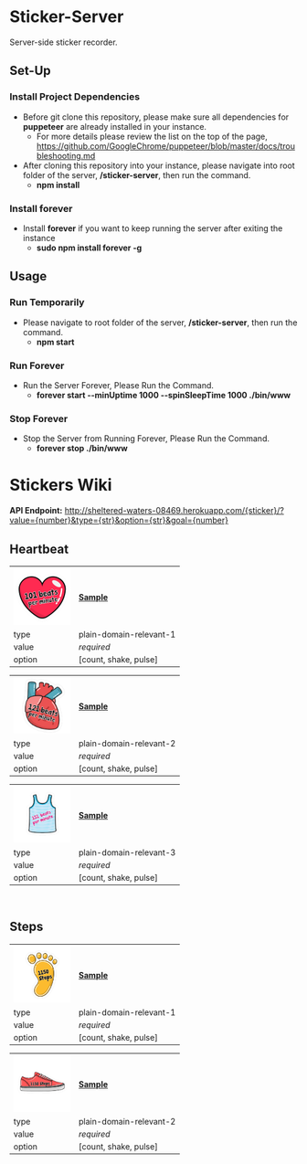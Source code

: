 # Sticker-Server
Server-side sticker recorder.

## Set-Up
### Install Project Dependencies
- Before git clone this repository, please make sure all dependencies for **puppeteer** are already installed in your instance.
  - For more details please review the list on the top of the page, https://github.com/GoogleChrome/puppeteer/blob/master/docs/troubleshooting.md
- After cloning this repository into your instance, please navigate into root folder of the server, **/sticker-server**, then run the command.
  - **npm install**
### Install forever
- Install **forever** if you want to keep running the server after exiting the instance
  - **sudo npm install forever -g**

## Usage
### Run Temporarily
- Please navigate to root folder of the server, **/sticker-server**, then run the command.
  - **npm start**  
### Run Forever
- Run the Server Forever, Please Run the Command.
  - **forever start --minUptime 1000 --spinSleepTime 1000 ./bin/www**
### Stop Forever 
- Stop the Server from Running Forever, Please Run the Command.
  - **forever stop ./bin/www**


# Stickers Wiki
<b>API Endpoint:</b> http://sheltered-waters-08469.herokuapp.com/{sticker}/?value={number}&type={str}&option={str}&goal={number}
## Heartbeat
| | |
|---|---|
| <img width= "100px" src="stickers/heartbeat-plain-domain-relevant-1.png"></img> | [<b>Sample</b>](http://sheltered-waters-08469.herokuapp.com/heartbeat/?value=121&type=plain-domain-relevant-1&option=shake) | 
| type | plain-domain-relevant-1 |
| value | <i>required</i> |
| option | [count, shake, pulse] |

| | |
|---|---|
| <img width= "100px" src="stickers/heartbeat-plain-domain-relevant-2.png"></img> | [<b>Sample</b>](http://sheltered-waters-08469.herokuapp.com/heartbeat/?value=100&type=plain-domain-relevant-2&option=count) | 
| type | plain-domain-relevant-2 |
| value | <i>required</i> |
| option | [count, shake, pulse] |

| | |
|---|---|
| <img width= "100px" src="stickers/heartbeat-plain-domain-relevant-3.png"></img> | [<b>Sample</b>](http://sheltered-waters-08469.herokuapp.com/heartbeat/?value=100&type=plain-domain-relevant-3&option=count) | 
| type | plain-domain-relevant-3 |
| value | <i>required</i> |
| option | [count, shake, pulse] |

<br/>

## Steps
| | |
|---|---|
| <img width= "100px" src="stickers/steps-plain-domain-relevant-1.png"></img> | [<b>Sample</b>](http://sheltered-waters-08469.herokuapp.com/steps/?value=1150&type=plain-domain-relevant-1&option=shake) | 
| type | plain-domain-relevant-1 |
| value | <i>required</i> |
| option | [count, shake, pulse] |

| | |
|---|---|
| <img width= "100px" src="stickers/steps-plain-domain-relevant-2.png"></img> | [<b>Sample</b>](http://sheltered-waters-08469.herokuapp.com/steps/?value=1150&type=plain-domain-relevant-2&option=count) | 
| type | plain-domain-relevant-2 |
| value | <i>required</i> |
| option | [count, shake, pulse] |
